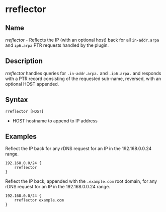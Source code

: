 # rreflector

## Name
_rreflector_ - Reflects the IP (with an optional host) back for all `in-addr.arpa` and `ip6.arpa` PTR requests handled by the plugin.

## Description

_rreflector_ handles queries for `.in-addr.arpa.` and `.ip6.arpa.` and responds with a PTR record consisting of the requested sub-name, reversed, with an optional HOST appended.

## Syntax

`rreflector [HOST]`

* HOST hostname to append to IP address

## Examples

Reflect the IP back for any rDNS request for an IP in the 192.168.0.0.24 range.

```
192.168.0.0/24 {
    rreflector
}
``` 

Reflect the IP back, appended with the `.example.com` root domain, for any rDNS request for an IP in the 192.168.0.0.24 range.

```
192.168.0.0/24 {
    rreflector example.com
}
``` 